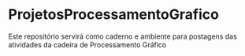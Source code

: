 # ProjetosProcessamentoGrafico
Este repositório servirá como caderno e ambiente para postagens das atividades da cadeira de Processamento Gráfico
